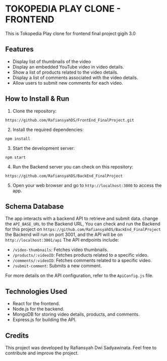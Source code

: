 # TOKOPEDIA PLAY CLONE - FRONTEND

This is Tokopedia Play clone for frontend final project gigih 3.0

## Features

- Display list of thumbnails of the video
- Display an embedded YouTube video in video details.
- Show a list of products related to the video details.
- Display a list of comments associated with the video details.
- Allow users to submit new comments for each video.

## How to Install & Run

1. Clone the repository:
```
https://github.com/RafiansyahDS/FrontEnd_FinalProject.git
```

2. Install the required dependencies:
```
npm install
```

3. Start the development server:
```
npm start
```

4. Run the Backend server you can check on this repository:
```
https://github.com/RafiansyahDS/BackEnd_FinalProject
```

5. Open your web browser and go to `http://localhost:3000` to access the app.

## Schema Database

The app interacts with a backend API to retrieve and submit data. 
change the `API_BASE_URL` to the Backend URL, You can check and run the Backend for this project on 
`https://github.com/RafiansyahDS/BackEnd_FinalProject`
the Backend will run on port 3001, and the API will be on `http://localhost:3001/api`
The API endpoints include:

- `/video-thumbnails`: Fetches video thumbnails.
- `/products/:videoID`: Fetches products related to a specific video.
- `/comments/:videoID`: Fetches comments related to a specific video.
- `/submit-comment`: Submits a new comment.

For more details on the API configuration, refer to the `ApiConfig.js` file.

## Technologies Used

- React for the frontend.
- Node.js for the backend.
- MongoDB for storing video details, products, and comments.
- Express.js for building the API.

## Credits

This project was developed by Rafiansyah Dwi Sadyawinata. Feel free to contribute and improve the project.

